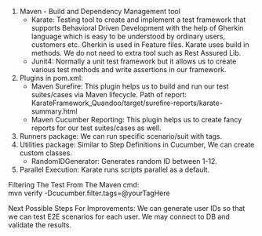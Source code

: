 1. Maven - Build and Dependency Management tool
    - Karate: Testing tool to create and implement a test framework that supports Behavioral Driven Development
      with the help of Gherkin language which is easy to be understood by ordinary users, customers etc.
      Gherkin is used in Feature files. Karate uses build in methods. We do not need to extra tool such as Rest Assured Lib.
    - Junit4: Normally a unit test framework but it allows us to create various test methods and write assertions
      in our framework.
2. Plugins in pom.xml:
    - Maven Surefire: This plugin helps us to build and run our test suites/cases via Maven lifecycle. Path of report: KarateFramework_Quandoo/target/surefire-reports/karate-summary.html
    - Maven Cucumber Reporting: This plugin helps us to create fancy reports for our test suites/cases as well.
3. Runners package: We can run specific scenario/suit with tags.
4. Utilities package: Similar to Step Definitions in Cucumber, We can create custom classes.
    - RandomIDGenerator: Generates random ID between 1-12.
5. Parallel Execution: Karate runs scripts parallel as a default.
   
Filtering The Test From The Maven cmd:   
mvn verify -Dcucumber.filter.tags=@yourTagHere

Next Possible Steps For Improvements:
We can generate user IDs so that we can test E2E scenarios for each user. We may connect to DB and validate the results.
